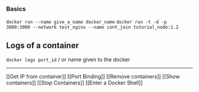 ### Basics
 `docker run --name give_a_name docker_name`
` docker run -t -d -p 3000:3000 --network test_nginx --name cont_join tutorial_node:1.2 
`
## Logs of a container
`docker logs port_id` / or name given to the docker 

---
[[Get IP from container]]
[[Port Binding]]
[[Remove containers]]
[[Show containers]]
[[Stop Containers]]
[[Enter a Docker Shell]]